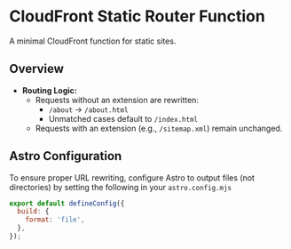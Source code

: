 # CloudFront Static Router Function

A minimal CloudFront function for static sites.

## Overview

- **Routing Logic:**  
  - Requests without an extension are rewritten:
    - `/about` → `/about.html`
    - Unmatched cases default to `/index.html`
  - Requests with an extension (e.g., `/sitemap.xml`) remain unchanged.

## Astro Configuration

To ensure proper URL rewriting, configure Astro to output files (not directories) by setting the following in your `astro.config.mjs`

```mjs
export default defineConfig({
  build: {
    format: 'file',
  },
});
